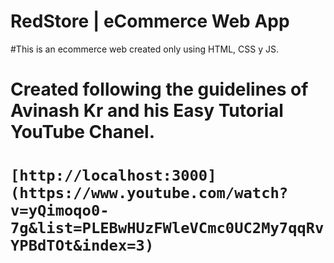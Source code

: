 # RedStore | eCommerce Web App

#This is an ecommerce web created only using HTML, CSS y JS.

# Created following the guidelines of Avinash Kr and his Easy Tutorial YouTube Chanel. 
# `[http://localhost:3000](https://www.youtube.com/watch?v=yQimoqo0-7g&list=PLEBwHUzFWleVCmc0UC2My7qqRvYPBdTOt&index=3)`
